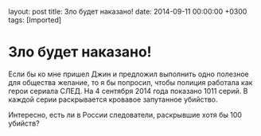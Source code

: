 layout: post
title: Зло будет наказано!
date: 2014-09-11 00:00:00 +0300
tags: [Imported]
# Зло будет наказано!

Если бы ко мне пришел Джин и предложил выполнить одно полезное для общества желание, то я бы попросил, чтобы полиция работала как герои сериала СЛЕД. На 4 сентября 2014 года показано 1011 серий. В каждой серии раскрывается кровавое запутанное убийство.

Интересно, есть ли в России следователи, раскрывшие хотя бы 100 убийств?